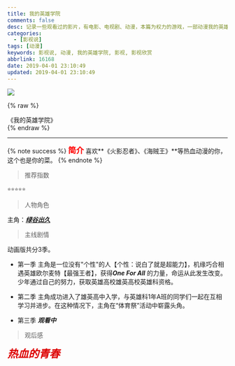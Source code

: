 ```yaml
---
title: 我的英雄学院
comments: false
desc: 记录一些观看过的影片，有电影、电视剧、动漫，本篇为权力的游戏，一部动漫我的英雄学院，好看的动漫
categories:
  - [影视说]
tags: [动漫]
keywords: 影视说, 动漫, 我的英雄学院, 影视, 影视欣赏
abbrlink: 16168
date: 2019-04-01 23:10:49
updated: 2019-04-01 23:10:49
---
```


![](/images/article_wdyxxy.jpg)

{% raw %}
<div class="post_cus_note">《我的英雄学院》</div>
{% endraw %}

<!-- more -->
<hr />

{% note success %}
<font size="4" color="red">**简介**</font>
喜欢**《火影忍者》、《海贼王》**等热血动漫的你，这个也是你的菜。
{% endnote %}


> 推荐指数

    ⭐️⭐️⭐️⭐️⭐️

> 人物角色

主角：[***绿谷出久***](https://baike.baidu.com/item/%E7%BB%BF%E8%B0%B7%E5%87%BA%E4%B9%85/16302755)

> 主线剧情

动画版共分3季。
- 第一季
主角是一位没有"个性"的人【个性：说白了就是超能力】，机缘巧合相遇英雄欧尔麦特【最强王者】，获得***One For All*** 的力量，命运从此发生改变。少年通过自己的努力，获取英雄高校雄英高校英雄科资格。

- 第二季
主角成功进入了雄英高中入学，与英雄科1年A班的同学们一起在互相学习并进步。在这种情况下，主角在“体育祭”活动中崭露头角。

- 第三季
***观看中***

> 观后感

***<font color="#dd0000" size="5">热血的青春</font>***
